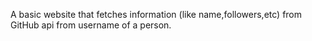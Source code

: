 A basic website that fetches information (like name,followers,etc) from GitHub api from username of a person.
